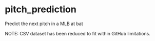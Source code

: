 # pitch_prediction
Predict the next pitch in a MLB at bat

NOTE: CSV dataset has been reduced to fit within GitHub limitations.

